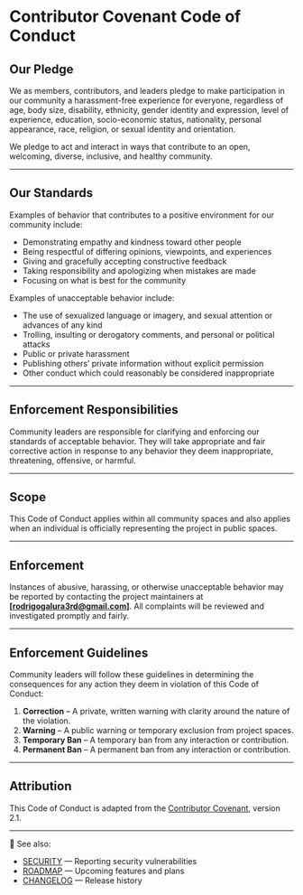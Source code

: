 # Contributor Covenant Code of Conduct

## Our Pledge
We as members, contributors, and leaders pledge to make participation in our community a harassment-free experience for everyone, regardless of age, body size, disability, ethnicity, gender identity and expression, level of experience, education, socio-economic status, nationality, personal appearance, race, religion, or sexual identity and orientation.

We pledge to act and interact in ways that contribute to an open, welcoming, diverse, inclusive, and healthy community.

---

## Our Standards
Examples of behavior that contributes to a positive environment for our community include:

- Demonstrating empathy and kindness toward other people  
- Being respectful of differing opinions, viewpoints, and experiences  
- Giving and gracefully accepting constructive feedback  
- Taking responsibility and apologizing when mistakes are made  
- Focusing on what is best for the community  

Examples of unacceptable behavior include:

- The use of sexualized language or imagery, and sexual attention or advances of any kind  
- Trolling, insulting or derogatory comments, and personal or political attacks  
- Public or private harassment  
- Publishing others’ private information without explicit permission  
- Other conduct which could reasonably be considered inappropriate  

---

## Enforcement Responsibilities
Community leaders are responsible for clarifying and enforcing our standards of acceptable behavior. They will take appropriate and fair corrective action in response to any behavior they deem inappropriate, threatening, offensive, or harmful.

---

## Scope
This Code of Conduct applies within all community spaces and also applies when an individual is officially representing the project in public spaces.

---

## Enforcement
Instances of abusive, harassing, or otherwise unacceptable behavior may be reported by contacting the project maintainers at **[rodrigogalura3rd@gmail.com]**. All complaints will be reviewed and investigated promptly and fairly.

---

## Enforcement Guidelines
Community leaders will follow these guidelines in determining the consequences for any action they deem in violation of this Code of Conduct:

1. **Correction** – A private, written warning with clarity around the nature of the violation.  
2. **Warning** – A public warning or temporary exclusion from project spaces.  
3. **Temporary Ban** – A temporary ban from any interaction or contribution.  
4. **Permanent Ban** – A permanent ban from any interaction or contribution.  

---

## Attribution
This Code of Conduct is adapted from the [Contributor Covenant][covenant-url], version 2.1.


---

📌 See also:

- [SECURITY][security-url] — Reporting security vulnerabilities  
- [ROADMAP][project_roadmap-url] — Upcoming features and plans  
- [CHANGELOG][changelog-url] — Release history  


<!-- MARKDOWN LINKS -->
[security-url]: https://github.com/rodrigogalura/tuner/blob/main/.github/SECURITY.md
[changelog-url]: https://github.com/rodrigogalura/tuner/blob/main/CHANGELOG.md
[project_roadmap-url]: https://github.com/users/rodrigogalura/projects/10/views/5?layout=board

[covenant-url]: https://www.contributor-covenant.org
